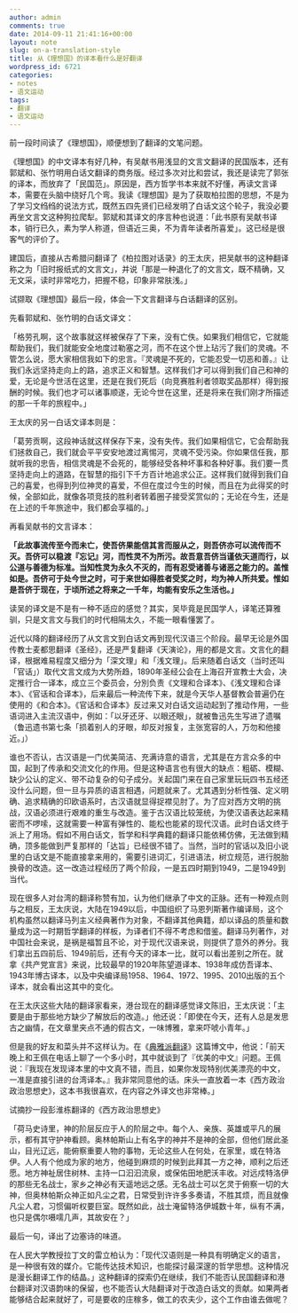 ```yaml
---
author: admin
comments: true
date: 2014-09-11 21:41:16+00:00
layout: note
slug: on-a-translation-style
title: 从《理想国》的译本看什么是好翻译
wordpress_id: 6721
categories:
- notes
- 语文运动
tags:
- 翻译
- 语文运动
---
```


前一段时间读了《理想国》，顺便想到了翻译的文笔问题。

《理想国》的中文译本有好几种，有吴献书用浅显的文言文翻译的民国版本，还有郭斌和、张竹明用白话文翻译的商务版。经过多次对比和尝试，我还是读完了郭张的译本，而放弃了「民国范」。原因是，西方哲学书本来就不好懂，再读文言译本，需要在头脑中绕好几个弯。我读《理想国》是为了获取柏拉图的思想，不是为了学习文绉绉的说法方式，既然五四先贤们已经发明了白话文这个轮子，我没必要再坐文言文这种狗拉爬犁。郭斌和其译文的序言种也说道：「此书原有吴献书译本，销行已久，素为学人称道，但语近三奥，不为青年读者所喜爱」。这已经是很客气的评价了。

建国后，直接从古希腊问翻译了《柏拉图对话录》的王太庆，把吴献书的这种翻译称之为「旧时报纸式的文言文」，并说「那是一种退化了的文言文，既不精确，又无文采，读时非常吃力，把握不稳，印象非常肤浅。」

试撷取《理想国》最后一段，体会一下文言翻译与白话翻译的区别。

先看郭斌和、张竹明的白话文译文：

「格劳孔啊，这个故事就这样被保存了下来，没有亡佚。如果我们相信它，它就能帮助我们，我们就能安全地度过勒塞之河，而不在这个世上玷污了我们的灵魂。不管怎么说，愿大家相信我如下的忠言。『灵魂是不死的，它能忍受一切恶和善。』让我们永远坚持走向上的路，追求正义和智慧。这样我们才可以得到我们自己和神的爱，无论是今世活在这里，还是在我们死后（向竞赛胜利者领取奖品那样）得到报酬的时候。我们也才可以诸事顺遂，无论今世在这里，还是将来在我们刚才所描述的那一千年的旅程中。」

王太庆的另一白话文译本则是：

「葛劳贡啊，这段神话就这样保存下来，没有失传。我们如果相信它，它会帮助我们拯救自己，我们就会平平安安地渡过离惕河，灵魂不受污染。你如果信任我，那就听我的忠告，相信灵魂是不会死的，能够经受各种坏事和各种好事。我们要一贯坚持走向上的道路，在智慧的指引下千方百计地追求公正。这样我们就得到我们自己的喜爱，也得到列位神灵的喜爱，不但在度过今生的时候，而且在为此得奖的时候，全部如此，就像各项竞技的胜利者转着圈子接受奖赏似的；无论在今生，还是在上述的千年旅途中，我们都会享福的。」

再看吴献书的文言译本：

**「此故事流传至今而未亡，使吾侪果能信其言而服从之，则吾侪亦可以流传而不灭。吾侪可以稳渡『忘记』河，而性灵不为所污。故吾意吾侪当谨依天道而行，以公道与善德为标准。当知性灵为永久不灭的，而有忍受诸善与诸恶之能力的。盖惟如是。吾侪可于处今世之时，可于来世如得胜者受奖之时，均为神人所共爱。惟如是吾侪于现在，于顷所述之将来之一千年，均能有安乐之生活也。」**

读吴的译文是不是有一种不适应的感觉？其实，吴毕竟是民国学人，译笔还算雅驯，只是文言文与我们的时代相隔太久，不能一眼看懂罢了。

近代以降的翻译经历了从文言文到白话文再到现代汉语三个阶段。最早无论是外国传教士麦都思翻译《圣经》，还是严复翻译《天演论》，用的都是文言。文言化的翻译，根据难易程度又细分为「深文理」和「浅文理」。后来随着白话文（当时还叫「官话」）取代文言文成为大势所趋，1890年圣经公会在上海召开宣教士大会，决定推行合一译本，成立三个委员会，分別负责《文理和合译本》、《浅文理和合译本》、《官话和合译本》，后来最后一种流传下来，就是今天华人基督教会普遍仍在使用的《和合本》。《官话和合译本》反过来又对白话文运动起到了推动作用，一些语词进入主流汉语中，例如：「以牙还牙、以眼还眼」，就被鲁迅先生写进了遗嘱（鲁迅遗书第七条「损着别人的牙眼，却反对报复，主张宽容的人，万勿和他接近。」）

谁也不否认，古汉语是一门优美简洁、充满诗意的语言，尤其是在方言众多的中国，起到了传承和交流文化的作用。但是这种语言也有很大的缺点：粗砺、模糊、缺少公认的定义、带不动复杂的句子成分。关起国门来在自己家里玩玩四书五经还没什么问题，但一旦与异质的语言相遇，问题就来了。尤其遇到分析性强、定义明确、追求精确的印欧语系时，古汉语就显得捉襟见肘了。为了应对西方文明的挑战，汉语必须进行艰难的重生与改造。鉴于古汉语比较笼统，为使汉语表达起来精密而不啰嗦，这就需要一种富有弹性的、能松也能紧的现代汉语。此时白话文终于派上了用场。假如不用白话文，哲学和科学典籍的翻译只能依稀仿佛，无法做到精确，顶多能做到严复那样的「达旨」已经很不错了。当然，当时的官话以及旧小说里的白话文是不能直接拿来用的，需要引进词汇，引进语法，树立规范，进行脱胎换骨的改造。这一改造过程经历了两个阶段，一是五四时期到1949，二是1949到当代。

现在很多人对台湾的翻译称赞有加，认为他们继承了中文的正脉。还有一种观点则与之相反，王太庆说，大陆在1949以后，中国组织了马恩列斯著作编译局，这个机构虽然以翻译马列主义经典著作为对象，不翻译其他典籍，却以译品的质量和数量成为这一时期哲学翻译的样板，为译者们不得不考虑和借鉴。翻译马列著作，对中国社会来说，是祸是福暂且不论，对于现代汉语来说，则提供了意外的养分。我们拿出五四前后、1949前后，还有今天的译本一比，就可以看出差别之所在。就拿《共产党宣言》来说，比较最早的1920年陈望道译本、1938年成仿吾译本、1943年博古译本，以及中央编译局1958、1964、1972、1995、2010出版的五个译本，就会看出这其中的变化。

在王太庆这些大陆的翻译家看来，港台现在的翻译感觉译文陈旧，王太庆说：「主要是由于那些地方缺少了解放后的改造。」他还说：「即使在今天，还有人总是发思古之幽情，在文章里夹点不通的假古文，一味博雅，拿来吓唬小青年。」

但是我的好友和菜头并不这样认为。在《[典雅派翻译](http://www.caobian.info/?p=2758)》这篇博文中，他说：「前天晚上和王佩在电话上聊了一个多小时，其中就谈到了『优美的中文』问题。王佩说：『我现在发现译本里的中文真不错，而且，如果你发现特别优美漂亮的中文，一准是直接引进的台湾译本。』我非常同意他的话。床头一直放着一本《西方政治政治思想史》，这本书我很喜欢，在内容之外译文也非常棒。」

试摘抄一段彭淮栋翻译的《西方政治思想史》

「荷马史诗里，神的阶层反应于人的阶层之中。每个人、亲族、英雄或平凡的展示，都有其守护神看顾。奥林帕斯山上有名字的神并不是神的全部，但他们居此圣山，目光辽远，能俯察重要人物的事物，无论这些人在何处，在家里，或在特洛伊。人人有个他成为家的地方，他碰到麻烦的时候到此拜其一方之神，顺利之后还愿。地方神祉居住树林、主持一口汩汩流泉，或保佑田地肥沃丰收。对远戍特洛伊的那些无名战士，家乡之神必有天遥地远之感。无名战士可以乞灵于俯察一切的大神，但奥林帕斯众神正如凡尘之君，日常受到许许多多奏请，不胜其烦，而且就像凡尘人君，习惯偏听权要巨室。既然如此，战士淹留特洛伊城数十年，纵有不满，也只是偶尔嗫嚅几声，其故安在？」

最后一句，译出了边塞诗的味道。

在人民大学教授拉丁文的雷立柏认为：「现代汉语则是一种具有明确定义的语言，是一种很有效的媒介。它能传达技术知识，也能探讨最深邃的哲学思想。这种情况是漫长翻译工作的结晶。」这种翻译的探索仍在继续，我们不能否认民国翻译和港台翻译对汉语韵味的保留，也不能否认大陆翻译对于改造白话文的贡献。如果两者能够结合起来就好了，可是要收的庄稼多，做工的农夫少，这个工作由谁去做呢？

